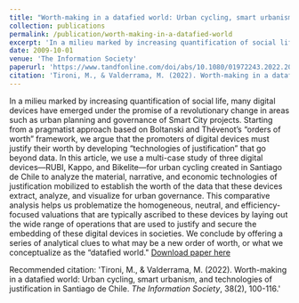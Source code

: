 ```yaml
---
title: "Worth-making in a datafied world: Urban cycling, smart urbanism, and technologies of justification in Santiago de Chile."
collection: publications
permalink: /publication/worth-making-in-a-datafied-world
excerpt: 'In a milieu marked by increasing quantification of social life, many digital devices have emerged under the promise of a revolutionary change in areas such as urban planning and governance of Smart City projects. Starting from a pragmatist approach based on Boltanski and Thévenot’s “orders of worth” framework, we argue that the promoters of digital devices must justify their worth by developing “technologies of justification” that go beyond data. In this article, we use a multi-case study of three digital devices—RUBI, Kappo, and Bikelite—for urban cycling created in Santiago de Chile to analyze the material, narrative, and economic technologies of justification mobilized to establish the worth of the data that these devices extract, analyze, and visualize for urban governance. This comparative analysis helps us problematize the homogeneous, neutral, and efficiency-focused valuations that are typically ascribed to these devices by laying out the wide range of operations that are used to justify and secure the embedding of these digital devices in societies. We conclude by offering a series of analytical clues to what may be a new order of worth, or what we conceptualize as the “datafied world."'
date: 2009-10-01
venue: 'The Information Society'
paperurl: 'https://www.tandfonline.com/doi/abs/10.1080/01972243.2022.2027587?journalCode=utis20'
citation: 'Tironi, M., & Valderrama, M. (2022). Worth-making in a datafied world: Urban cycling, smart urbanism, and technologies of justification in Santiago de Chile. <i>The Information Society</i>, 38(2), 100-116.'
---
```

In a milieu marked by increasing quantification of social life, many digital devices have emerged under the promise of a revolutionary change in areas such as urban planning and governance of Smart City projects. Starting from a pragmatist approach based on Boltanski and Thévenot’s “orders of worth” framework, we argue that the promoters of digital devices must justify their worth by developing “technologies of justification” that go beyond data. In this article, we use a multi-case study of three digital devices—RUBI, Kappo, and Bikelite—for urban cycling created in Santiago de Chile to analyze the material, narrative, and economic technologies of justification mobilized to establish the worth of the data that these devices extract, analyze, and visualize for urban governance. This comparative analysis helps us problematize the homogeneous, neutral, and efficiency-focused valuations that are typically ascribed to these devices by laying out the wide range of operations that are used to justify and secure the embedding of these digital devices in societies. We conclude by offering a series of analytical clues to what may be a new order of worth, or what we conceptualize as the “datafied world."
[Download paper here](https://www.tandfonline.com/doi/abs/10.1080/01972243.2022.2027587?journalCode=utis20)

Recommended citation: 'Tironi, M., & Valderrama, M. (2022). Worth-making in a datafied world: Urban cycling, smart urbanism, and technologies of justification in Santiago de Chile. <i>The Information Society</i>, 38(2), 100-116.'
